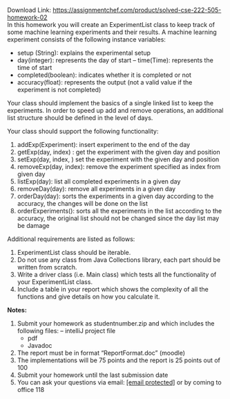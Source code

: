Download Link: https://assignmentchef.com/product/solved-cse-222-505-homework-02
<br>
In this homework you will create an ExperimentList class to keep track of some machine learning experiments and their results. A machine learning experiment consists of the following instance variables:




<ul>

 <li>setup (String): explains the experimental setup</li>

 <li>day(integer): represents the day of start – time(Time): represents the time of start</li>

 <li>completed(boolean): indicates whether it is completed or not</li>

 <li>accuracy(float): represents the output (not a valid value if the experiment is not completed)</li>

</ul>




Your class should implement the basics of a single linked list to keep the experiments. In order to speed up add and remove operations, an additional list structure should be defined in the level of days.










Your class should support the following functionality:




<ol>

 <li>addExp(Experiment): insert experiment to the end of the day</li>

 <li>getExp(day, index) : get the experiment with the given day and position</li>

 <li>setExp(day, index, ) set the experiment with the given day and position</li>

 <li>removeExp(day, index): remove the experiment specified as index from given day</li>

 <li>listExp(day): list all completed experiments in a given day</li>

 <li>removeDay(day): remove all experiments in a given day</li>

 <li>orderDay(day): sorts the experiments in a given day according to the accuracy, the changes will be done on the list</li>

 <li>orderExperiments(): sorts all the experiments in the list according to the accuracy, the original list should not be changed since the day list may be damage</li>

</ol>




Additional requirements are listed as follows:

<ol>

 <li>ExperimentList class should be iterable.</li>

 <li>Do not use any class from Java Collections library, each part should be written from scratch.</li>

 <li>Write a driver class (i.e. Main class) which tests all the functionality of your ExperimentList class.</li>

 <li>Include a table in your report which shows the complexity of all the functions and give details on how you calculate it.</li>

</ol>




<strong>Notes:</strong>




<ol>

 <li>Submit your homework as studentnumber.zip and which includes the following files: – intelliJ project file

  <ul>

   <li>pdf</li>

   <li>Javadoc</li>

  </ul></li>

 <li>The report must be in format “ReportFormat.doc” (moodle)</li>

 <li>The implementations will be 75 points and the report is 25 points out of 100</li>

 <li>Submit your homework until the last submission date</li>

 <li>You can ask your questions via email: <u><a href="/cdn-cgi/l/email-protection" class="__cf_email__" data-cfemail="533220272621323d133427267d3637267d2721">[email protected]</a></u> or by coming to office 118</li>

</ol>









